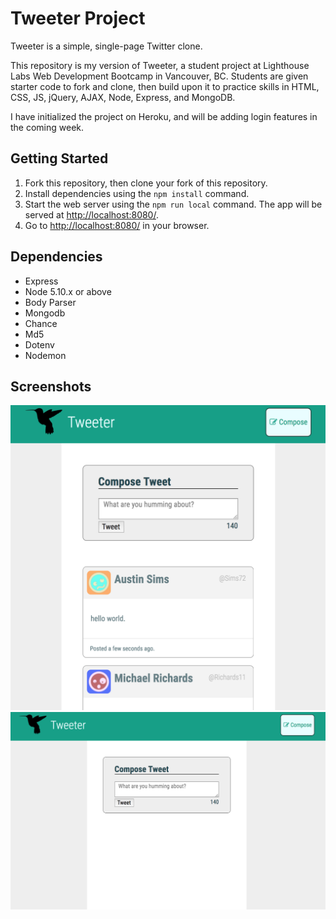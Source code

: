 # Tweeter Project

Tweeter is a simple, single-page Twitter clone.

This repository is my version of Tweeter, a student project at Lighthouse Labs Web Development Bootcamp in Vancouver, BC. Students are given starter code to fork and clone, then build upon it to practice skills in HTML, CSS, JS, jQuery, AJAX, Node, Express, and MongoDB.

I have initialized the project on Heroku, and will be adding login features in the coming week.

## Getting Started

1. Fork this repository, then clone your fork of this repository.
2. Install dependencies using the `npm install` command.
3. Start the web server using the `npm run local` command. The app will be served at <http://localhost:8080/>.
4. Go to <http://localhost:8080/> in your browser.

## Dependencies

- Express
- Node 5.10.x or above
- Body Parser
- Mongodb
- Chance
- Md5
- Dotenv
- Nodemon

## Screenshots

!["Screenshot of tweeter homepage"](https://github.com/lauradew/tweeter/blob/master/docs/helloworld.png?raw=true)
!["Screenshot of tweeter on empty Heroku site"](https://github.com/lauradew/tweeter/blob/master/docs/emptyTweeter.png?raw=true)